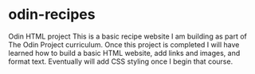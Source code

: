 # odin-recipes
Odin HTML project
This is a basic recipe website I am building as part of The Odin Project curriculum. 
Once this project is completed I will have learned how to build a basic HTML website, add links and images, and format text. Eventually will add CSS styling once I begin that course. 